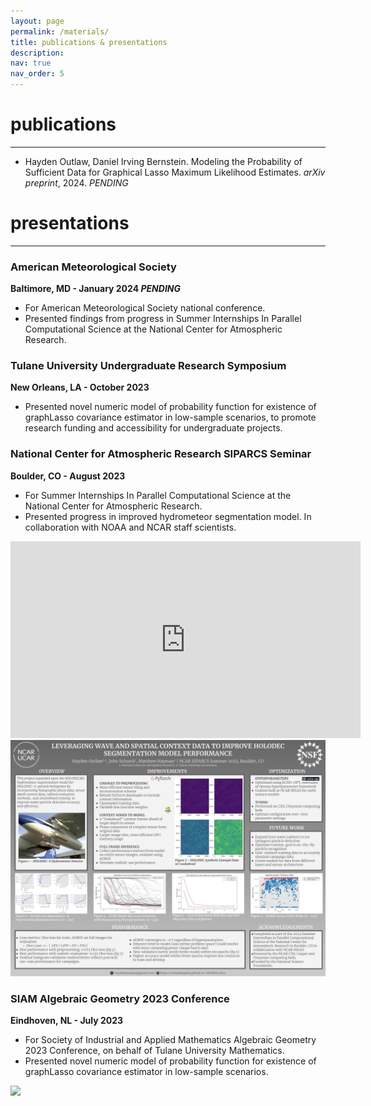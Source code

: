 ```yaml
---
layout: page
permalink: /materials/
title: publications & presentations
description:
nav: true
nav_order: 5
---
```

# publications
--------------------

- Hayden Outlaw, Daniel Irving Bernstein. Modeling the Probability of Sufficient Data for Graphical Lasso Maximum Likelihood Estimates. *arXiv preprint*, 2024. *PENDING*

# presentations
--------------------
### American Meteorological Society
**Baltimore, MD - January 2024 *PENDING***

- For American Meteorological Society national conference.
- Presented findings from progress in Summer Internships In Parallel Computational Science at the National Center for Atmospheric Research.

### Tulane University Undergraduate Research Symposium

**New Orleans, LA - October 2023**

- Presented novel numeric model of probability function for existence of graphLasso covariance estimator in low-sample scenarios, to promote research funding and accessibility for undergraduate projects.

### National Center for Atmospheric Research SIPARCS Seminar

**Boulder, CO - August 2023**

- For Summer Internships In Parallel Computational Science at the National Center for Atmospheric Research.
- Presented progress in improved hydrometeor segmentation model. In collaboration with NOAA and NCAR staff scientists.

<iframe width="560" height="315" src="https://www.youtube.com/embed/edqQrgZR2-c?si=Qu_R-Z9f6rlQbEJU" title="YouTube video player" frameborder="0" allow="accelerometer; autoplay; clipboard-write; encrypted-media; gyroscope; picture-in-picture; web-share" allowfullscreen></iframe>

<img src = "../assets/img/SIPARCS.jpg" width="560">

### SIAM Algebraic Geometry 2023 Conference

**Eindhoven, NL - July 2023**

- For Society of Industrial and Applied Mathematics Algebraic Geometry 2023 Conference, on behalf of Tulane University Mathematics.
- Presented novel numeric model of probability function for existence of graphLasso covariance estimator in low-sample scenarios.

<img src = "../assets/img/AG23_Poster.jpg" width="560">